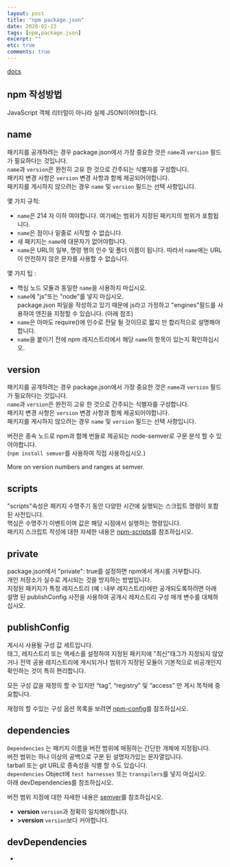 ```yaml
---
layout: post
title: "npm package.json"
date: 2020-02-23
tags: [npm,package.json]
excerpt: ""
etc: true
comments: true
---
```



[docs](https://docs.npmjs.com/files/package.json)  

## npm 작성방법

JavaScript 객체 리터럴이 아니라 실제 JSON이어야합니다.



## name
패키지를 공개하려는 경우 package.json에서 가장 중요한 것은 `name`과 `version` 필드가 필요하다는 것입니다.  
`name`과 `version`은 완전히 고유 한 것으로 간주되는 식별자를 구성합니다.  
패키지 변경 사항은 `version` 변경 사항과 함께 제공되어야합니다.   
패키지를 게시하지 않으려는 경우 `name` 및 `version` 필드는 선택 사항입니다.  

몇 가지 규칙:  
 - `name`은 214 자 이하 여야합니다. 여기에는 범위가 지정된 패키지의 범위가 포함됩니다.  
 - `name`은 점이나 밑줄로 시작할 수 없습니다.  
 - 새 패키지는 `name`에 대문자가 없어야합니다.
 - `name`은 URL의 일부, 명령 행의 인수 및 폴더 이름이 됩니다. 따라서 `name`에는 URL이 안전하지 않은 문자를 사용할 수 없습니다.

몇 가지 팁 :  
 - 핵심 노드 모듈과 동일한 `name`을 사용하지 마십시오.
 - `name`에 "js"또는 "node"를 넣지 마십시오.  
 package.json 파일을 작성하고 있기 때문에 js라고 가정하고 "engines"필드를 사용하여 엔진을 지정할 수 있습니다. (아래 참조)
 - `name`은 아마도 require()에 인수로 전달 될 것이므로 짧지 만 합리적으로 설명해야합니다.
 - `name`을 붙이기 전에 npm 레지스트리에서 해당 `name`의 항목이 있는지 확인하십시오.  




## version

패키지를 공개하려는 경우 package.json에서 가장 중요한 것은 `name`과 `version` 필드가 필요하다는 것입니다.  
`name`과 `version`은 완전히 고유 한 것으로 간주되는 식별자를 구성합니다.  
패키지 변경 사항은 `version` 변경 사항과 함께 제공되어야합니다.  
패키지를 게시하지 않으려는 경우 `name` 및 `version` 필드는 선택 사항입니다.  

버전은 종속 노드로 npm과 함께 번들로 제공되는 node-semver로 구문 분석 할 수 있어야합니다.  
(`npm install semver`를 사용하여 직접 사용하십시오.)

More on version numbers and ranges at semver.

## scripts

"scripts"속성은 패키지 수명주기 동안 다양한 시간에 실행되는 스크립트 명령이 포함 된 사전입니다.  
핵심은 수명주기 이벤트이며 값은 해당 시점에서 실행하는 명령입니다.  
패키지 스크립트 작성에 대한 자세한 내용은 [npm-scripts](https://docs.npmjs.com/misc/scripts)를 참조하십시오.

## private
package.json에서 "private": true를 설정하면 npm에서 게시를 거부합니다.  
개인 저장소가 실수로 게시되는 것을 방지하는 방법입니다.  
지정된 패키지가 특정 레지스트리 (예 : 내부 레지스트리)에만 공개되도록하려면 아래 설명 된
publishConfig 사전을 사용하여 공개시 레지스트리 구성 매개 변수를 대체하십시오.

## publishConfig
게시시 사용될 구성 값 세트입니다.  
태그, 레지스트리 또는 액세스를 설정하여 지정된 패키지에 "최신"태그가 지정되지 않았거나
전역 공용 레지스트리에 게시되거나 범위가 지정된 모듈이 기본적으로 비공개인지 확인하는 것이 특히 편리합니다.  

모든 구성 값을 재정의 할 수 있지만 “tag”, “registry” 및 “access” 만 게시 목적에 중요합니다.

재정의 할 수있는 구성 옵션 목록을 보려면 [npm-config](https://docs.npmjs.com/misc/config)를 참조하십시오.

## dependencies
`Dependencies` 는 패키지 이름을 버전 범위에 매핑하는 간단한 개체에 지정됩니다.  
버전 범위는 하나 이상의 공백으로 구분 된 설명자가있는 문자열입니다.  
tarball 또는 git URL로 종속성을 식별 할 수도 있습니다.  
`dependencies` Object에 `test harnesses` 또는 `transpilers`를 넣지 마십시오.  
아래 devDependencies를 참조하십시오.  

버전 범위 지정에 대한 자세한 내용은 [semver](https://docs.npmjs.com/misc/semver)를 참조하십시오.  

- **version** `version`과 정확히 일치해야합니다.  
- **>version** `version`보다 커야합니다. 

## devDependencies






















-
